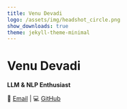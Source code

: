 ```yaml
---
title: Venu Devadi
logo: /assets/img/headshot_circle.png
show_downloads: true
theme: jekyll-theme-minimal
---
```


# Venu Devadi  
**LLM & NLP Enthusiast**  

📧 [Email](mailto:venukrishnadevadi@gmail.com) | 💻 [GitHub](https://github.com/venukrishna-devadi)
